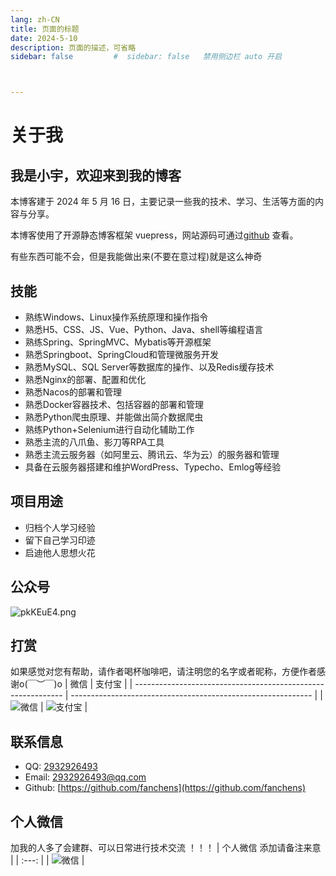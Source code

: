 ```yaml
---
lang: zh-CN
title: 页面的标题
date: 2024-5-10
description: 页面的描述，可省略
sidebar: false         #  sidebar: false   禁用侧边栏 auto 开启



---
```



# 关于我

<h2>我是小宇，欢迎来到我的博客</h2>
<p>本博客建于 2024 年 5 月 16 日，主要记录一些我的技术、学习、生活等方面的内容与分享。</p>
<p>本博客使用了开源静态博客框架 vuepress，网站源码可通过<a href="https://github.com/fanchens/vuepress" target="_blank">github</a>  查看。</p>
<p>有些东西可能不会，但是我能做出来(不要在意过程)就是这么神奇</p>




## 技能

*   熟练Windows、Linux操作系统原理和操作指令
*   熟悉H5、CSS、JS、Vue、Python、Java、shell等编程语言
*   熟练Spring、SpringMVC、Mybatis等开源框架
*   熟悉Springboot、SpringCloud和管理微服务开发
*   熟悉MySQL、SQL Server等数据库的操作、以及Redis缓存技术
*   熟悉Nginx的部署、配置和优化
*   熟悉Nacos的部署和管理
*   熟悉Docker容器技术、包括容器的部署和管理
*   熟悉Python爬虫原理、并能做出简介数据爬虫
*   熟练Python+Selenium进行自动化辅助工作
*   熟悉主流的八爪鱼、影刀等RPA工具
*   熟悉主流云服务器（如阿里云、腾讯云、华为云）的服务器和管理
*   具备在云服务器搭建和维护WordPress、Typecho、Emlog等经验

## 项目用途

*   归档个人学习经验
*   留下自己学习印迹
*   启迪他人思想火花

## 公众号

![pkKEuE4.png](/assets/img/wechat_public.png)


## 打赏
如果感觉对您有帮助，请作者喝杯咖啡吧，请注明您的名字或者昵称，方便作者感谢o(￣︶￣)o
| 微信                                                         | 支付宝                                                       |
| ------------------------------------------------------------ | ------------------------------------------------------------ |
| ![微信](/assets/img/wechat.png) | ![支付宝](/assets/img/alipay.png) |


## 联系信息
- QQ: [2932926493](tencent://AddContact/?fromId=45&fromSubId=1&subcmd=all&uin=2932926493&website=www.oicqzone.com)
- Email: [2932926493@qq.com](mailto:2932926493@qq.com)
- Github: [https://github.com/fanchens](https://github.com/fanchens)

## 个人微信
加我的人多了会建群、可以日常进行技术交流 ！！！
| 个人微信 添加请备注来意 |
| :---: |
| ![微信](/assets/img/qyweixin.png)  |

